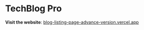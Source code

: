 # TechBlog Pro

 **Visit the website**: [blog-listing-page-advance-version.vercel.app](https://blog-listing-page-advance-version.vercel.app)